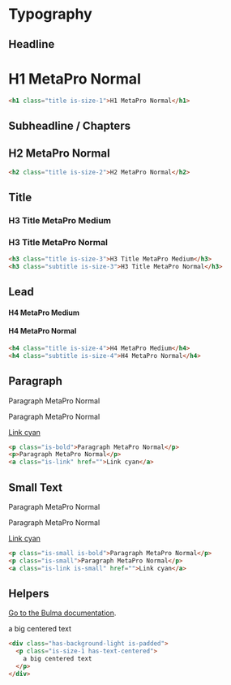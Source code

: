 # Typography

## Headline

<docs-demo>
  <h1 class="title is-size-1">H1 MetaPro Normal</h1>
</docs-demo>

```html
<h1 class="title is-size-1">H1 MetaPro Normal</h1>
```

## Subheadline / Chapters

<docs-demo>
  <h2 class="title is-size-2">H2 MetaPro Normal</h2>
</docs-demo>

```html
<h2 class="title is-size-2">H2 MetaPro Normal</h2>
```

## Title

<docs-demo>
  <h3 class="title is-size-3">H3 Title MetaPro Medium</h3>
  <h3 class="subtitle is-size-3">H3 Title MetaPro Normal</h3>
</docs-demo>

```html
<h3 class="title is-size-3">H3 Title MetaPro Medium</h3>
<h3 class="subtitle is-size-3">H3 Title MetaPro Normal</h3>
```

## Lead

<docs-demo>
  <h4 class="title is-size-4">H4 MetaPro Medium</h4>
  <h4 class="subtitle is-size-4">H4 MetaPro Normal</h4> 
</docs-demo>

```html
<h4 class="title is-size-4">H4 MetaPro Medium</h4>
<h4 class="subtitle is-size-4">H4 MetaPro Normal</h4>
```

## Paragraph

<docs-demo>
  <p class="is-bold">Paragraph MetaPro Normal</p>
  <p>Paragraph MetaPro Normal</p>
  <a class="is-link" href="">Link cyan</a>
</docs-demo>

```html
<p class="is-bold">Paragraph MetaPro Normal</p>
<p>Paragraph MetaPro Normal</p>
<a class="is-link" href="">Link cyan</a>
```

## Small Text

<docs-demo>
  <p class="is-small is-bold">Paragraph MetaPro Normal</p>
  <p class="is-small">Paragraph MetaPro Normal</p>
  <a class="is-link is-small" href="">Link cyan</a>
</docs-demo>

```html
<p class="is-small is-bold">Paragraph MetaPro Normal</p>
<p class="is-small">Paragraph MetaPro Normal</p>
<a class="is-link is-small" href="">Link cyan</a>
```

## Helpers

[Go to the Bulma documentation](https://bulma.io/documentation/modifiers/typography-helpers/).

<docs-demo>
<div class="has-background-light is-padded">
  <p class="is-size-1 has-text-centered">
    a big centered text
  </p>
</div>
</docs-demo>

```html
<div class="has-background-light is-padded">
  <p class="is-size-1 has-text-centered">
    a big centered text
  </p>
</div>
```
